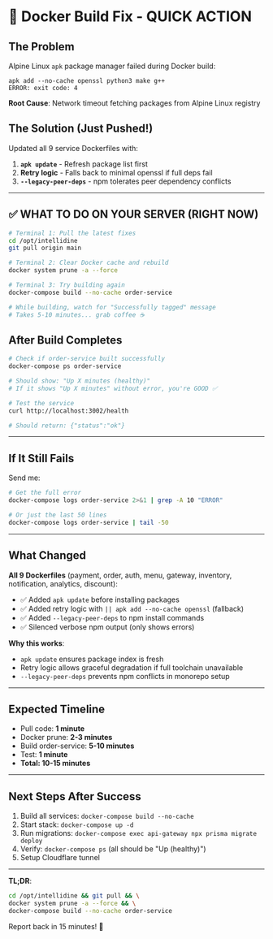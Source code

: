 # 🚀 Docker Build Fix - QUICK ACTION

## The Problem
Alpine Linux `apk` package manager failed during Docker build:
```
apk add --no-cache openssl python3 make g++
ERROR: exit code: 4
```

**Root Cause**: Network timeout fetching packages from Alpine Linux registry

## The Solution (Just Pushed!)

Updated all 9 service Dockerfiles with:
1. **`apk update`** - Refresh package list first
2. **Retry logic** - Falls back to minimal openssl if full deps fail
3. **`--legacy-peer-deps`** - npm tolerates peer dependency conflicts

---

## ✅ WHAT TO DO ON YOUR SERVER (RIGHT NOW)

```bash
# Terminal 1: Pull the latest fixes
cd /opt/intellidine
git pull origin main

# Terminal 2: Clear Docker cache and rebuild
docker system prune -a --force

# Terminal 3: Try building again
docker-compose build --no-cache order-service

# While building, watch for "Successfully tagged" message
# Takes 5-10 minutes... grab coffee ☕
```

## After Build Completes

```bash
# Check if order-service built successfully
docker-compose ps order-service

# Should show: "Up X minutes (healthy)"
# If it shows "Up X minutes" without error, you're GOOD ✅

# Test the service
curl http://localhost:3002/health

# Should return: {"status":"ok"}
```

---

## If It Still Fails

Send me:
```bash
# Get the full error
docker-compose logs order-service 2>&1 | grep -A 10 "ERROR"

# Or just the last 50 lines
docker-compose logs order-service | tail -50
```

---

## What Changed

**All 9 Dockerfiles** (payment, order, auth, menu, gateway, inventory, notification, analytics, discount):
- ✅ Added `apk update` before installing packages
- ✅ Added retry logic with `|| apk add --no-cache openssl` (fallback)
- ✅ Added `--legacy-peer-deps` to npm install commands
- ✅ Silenced verbose npm output (only shows errors)

**Why this works**:
- `apk update` ensures package index is fresh
- Retry logic allows graceful degradation if full toolchain unavailable
- `--legacy-peer-deps` prevents npm conflicts in monorepo setup

---

## Expected Timeline

- Pull code: **1 minute**
- Docker prune: **2-3 minutes**
- Build order-service: **5-10 minutes**
- Test: **1 minute**
- **Total: 10-15 minutes**

---

## Next Steps After Success

1. Build all services: `docker-compose build --no-cache`
2. Start stack: `docker-compose up -d`
3. Run migrations: `docker-compose exec api-gateway npx prisma migrate deploy`
4. Verify: `docker-compose ps` (all should be "Up (healthy)")
5. Setup Cloudflare tunnel

---

**TL;DR**: 
```bash
cd /opt/intellidine && git pull && \
docker system prune -a --force && \
docker-compose build --no-cache order-service
```

Report back in 15 minutes! 🚀

